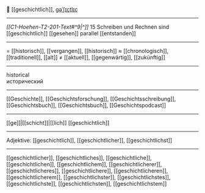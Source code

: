 📜 [[geschichtlich]], [ɡəˈʃɪçtlɪç](https://youglish.com/pronounce/geschichtlich/german)

---
*[[C1-Hoehen-T2-201-Text#^9|^]]* 15 Schreiben und Rechnen sind [[geschichtlich]] [[gesehen]] parallel [[entstanden]]

---
= [[historisch]], [[vergangen]], [[historisch]]
≈ [[chronologisch]], [[traditionell]], [[alt]]
≠ [[aktuell]], [[gegenwärtig]], [[zukünftig]]

---
historical  
исторический

---
[[Geschichte]], [[Geschichtsforschung]], [[Geschichtsschreibung]], [[Geschichtsbuch]], [[Geschichtsbuch]], [[Geschichtspodcast]]

---
[[ge]]|[[schicht]]|[[lich]]
[[geschichtlich]]


---
Adjektive: [[geschichtlich]], [[geschichtlicher]], [[geschichtlichst]]

---
[[geschichtlicher]], [[geschichtliches]], [[geschichtliche]], [[geschichtlichen]], [[geschichtlichem]], [[geschichtlicherer]], [[geschichtlicheres]], [[geschichtlichere]], [[geschichtlicheren]], [[geschichtlicherem]], [[geschichtlichster]], [[geschichtlichstes]], [[geschichtlichste]], [[geschichtlichsten]], [[geschichtlichstem]]